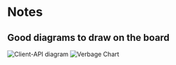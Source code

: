 # Notes

## Good diagrams to draw on the board

![Client-API diagram](https://git.generalassemb.ly/storage/user/3667/files/1fba029e-9877-11e7-8163-bbe564ba13ef)
![Verbage Chart](https://git.generalassemb.ly/storage/user/3667/files/21ad5fa6-9877-11e7-8339-8505f95af1a4)
